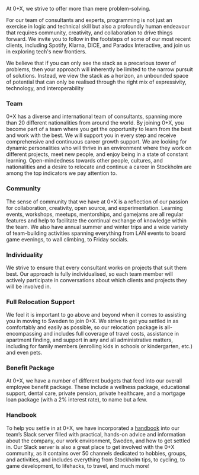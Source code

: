 At 0+X, we strive to offer more than mere problem-solving.

For our team of consultants and experts, programming is not just an exercise in logic and technical skill but also a profoundly human endeavour that requires community, creativity, and collaboration to drive things forward. We invite you to follow in the footsteps of some of our most recent clients, including Spotify, Klarna, DICE, and Paradox Interactive, and join us in exploring tech's new frontiers.

We believe that if you can only see the stack as a precarious tower of problems, then your approach will inherently be limited to the narrow pursuit of solutions. Instead, we view the stack as a horizon, an unbounded space of potential that can only be realised through the right mix of expressivity, technology, and interoperability


<h3><b>Team</b></h3>

0+X has a diverse and international team of consultants, spanning more than 20 different nationalities from around the world. By joining 0+X, you become part of a team where you get the opportunity to learn from the best and work with the best. We will support you in every step and receive comprehensive and continuous career growth support. We are looking for dynamic personalities who will thrive in an environment where they work on different projects, meet new people, and enjoy being in a state of constant learning. Open-mindedness towards other people, cultures, and nationalities and a desire to relocate and continue a career in Stockholm are among the top indicators we pay attention to.

<h3><b>Community</b></h3>

The sense of community that we have at 0+X is a reflection of our passion for collaboration, creativity, open source, and experimentation. Learning events, workshops, meetups, mentorships, and gamejams are all regular features and help to facilitate the continual exchange of knowledge within the team. We also have annual summer and winter trips and a wide variety of team-building activities spanning everything from LAN events to board game evenings, to wall climbing, to Friday socials.   

<h3><b>Individuality</b></h3>

We strive to ensure that every consultant works on projects that suit them best. Our approach is fully individualised, so each team member will actively participate in conversations about which clients and projects they will be involved in. 

<h3><b>Full Relocation Support</b></h3>

We feel it is important to go above and beyond when it comes to assisting you in moving to Sweden to join 0+X. We strive to get you settled in as comfortably and easily as possible, so our relocation package is all-encompassing and includes full coverage of travel costs, assistance in apartment finding, and support in any and all administrative matters, including for family members (enrolling kids in schools or kindergarten, etc.) and even pets.


<h3><b>Benefit Package</b></h3>

At 0+X, we have a number of different budgets that feed into our overall employee benefit package. These include a wellness package, educational support, dental care, private pension, private healthcare, and a mortgage loan package (with a 2% interest rate), to name but a few.

<h3><b>Handbook</b></h3>

To help you settle in at 0+X, we have incorporated a [handbook](https://github.com/zero-plus-x/handbook/wiki) into our team’s Slack server filled with practical, hands-on advice and information about the company, our work environment, Sweden, and how to get settled in. Our Slack server is also a great place to get involved with the 0+X community, as it contains over 50 channels dedicated to hobbies, groups, and activities, and includes everything from Stockholm tips, to cycling, to game development, to lifehacks, to travel, and much more! 
